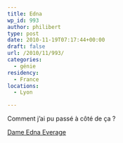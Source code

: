 ```yaml
---
title: Edna
wp_id: 993
author: philibert
type: post
date: 2010-11-19T07:17:44+00:00
draft: false
url: /2010/11/993/
categories:
  - génie
residency:
  - France
locations:
  - Lyon

---
```

Comment j&rsquo;ai pu passé à côté de ça ?

<a href="https://www.google.fr/#sclient=psy&#038;hl=fr&#038;q=dame+edna&#038;aq=f&#038;aqi=g1g-o1&#038;aql=&#038;oq=&#038;gs_rfai=&#038;pbx=1&#038;fp=58ca3b698f0a5136" target="blank">Dame Edna Everage</a>
